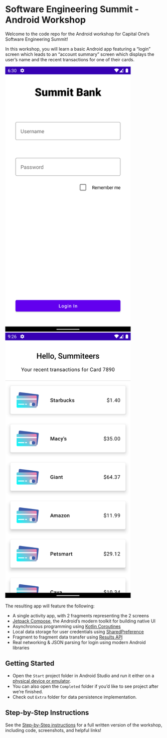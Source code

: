 # Software Engineering Summit - Android Workshop
Welcome to the code repo for the Android workshop for Capital One’s Software Engineering Summit!

In this workshop, you will learn a basic Android app featuring a “login” screen which leads to an “account summary” screen which displays the user’s name and the recent transactions for one of their cards.

<img src="instructions/images/login_screen.png" width="400"> <img src="instructions/images/summary_screen.png" width="400">

The resulting app will feature the following:
* A single activity app, with 2 fragments representing the 2 screens
* [Jetpack Compose](https://developer.android.com/jetpack/compose), the Android’s modern toolkit for building native UI
* Asynchronous programming using [Kotlin Coroutines﻿](https://www.youtube.com/watch?v=ZTDXo0-SKuU)
* Local data storage for user credentials using [SharedPreference](https://developer.android.com/training/data-storage/shared-preferences)
* Fragment to fragment data transfer using [Results API](https://developer.android.com/guide/fragments/communicate#fragment-result)
* Real networking & JSON parsing for login using modern Android libraries

## Getting Started
- Open the `Start` project folder in Android Studio and run it either on a [physical device or emulator](https://developer.android.com/training/basics/firstapp/running-app).
- You can also open the  `Completed`  folder if you’d like to see project after we’re finished.
- Check out `Extra` folder for data persistence implementation.

## Step-by-Step Instructions
See the [Step-by-Step instructions](instructions/step-by-step/README.md) for a full written version of the workshop, including code, screenshots, and helpful links!
